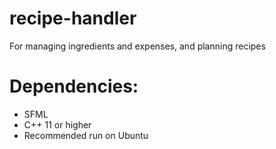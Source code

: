 # recipe-handler
For managing ingredients and expenses, and planning recipes

# Dependencies:
- SFML
- C++ 11 or higher
- Recommended run on Ubuntu
